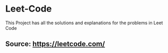 # Leet-Code

This Project has all the solutions and explanations for the problems in Leet Code

## Source: https://leetcode.com/
